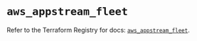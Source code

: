 # `aws_appstream_fleet`

Refer to the Terraform Registry for docs: [`aws_appstream_fleet`](https://registry.terraform.io/providers/hashicorp/aws/5.43.0/docs/resources/appstream_fleet).
